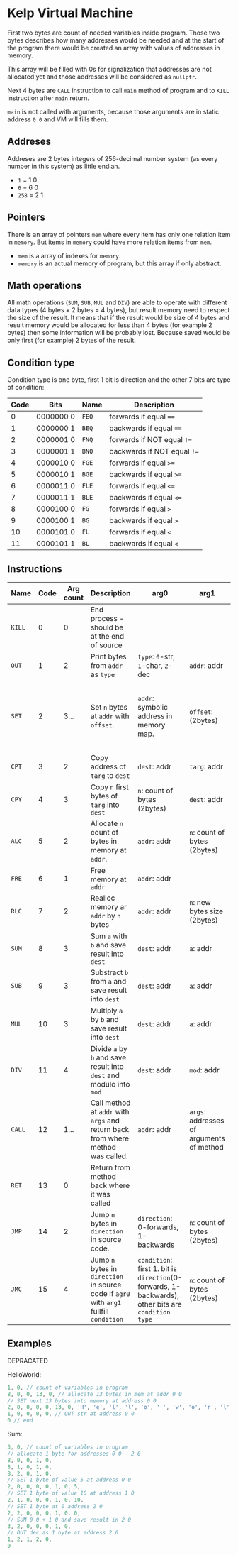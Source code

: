 # Kelp Virtual Machine

First two bytes are count of needed variables inside program. Those two bytes describes how many addresses would be needed and at the start of the program there would be created an array with values of addresses in memory.

This array will be filled with 0s for signalization that addresses are not allocated yet and those addresses will be considered as `nullptr`.

Next 4 bytes are `CALL` instruction to call `main` method of program and to `KILL` instruction after `main` return. 

`main` is not called with arguments, because those arguments are in static address `0 0` and VM will fills them.

## Addreses

Addreses are 2 bytes integers of 256-decimal number system (as every number in this system) as little endian.

- `1` = 1 0
- `6` = 6 0
- `258` = 2 1

## Pointers

There is an array of pointers `mem` where every item has only one relation item in `memory`. But items in `memory` could have more relation items from `mem`.

- `mem` is a array of indexes for `memory`.
- `memory` is an actual memory of program, but this array if only abstract.

## Math operations

All math operations (`SUM`, `SUB`, `MUL` and `DIV`) are able to operate with different data types (4 bytes + 2 bytes = 4 bytes), but result memory need to respect the size of the result. It means that if the result would be size of 4 bytes and result memory would be allocated for less than 4 bytes (for example 2 bytes) then some information will be probably lost. Because saved would be only first (for example) 2 bytes of the result. 

## Condition type

Condition type is one byte, first 1 bit is direction and the other 7 bits are type of condition:

| Code | Bits | Name | Description |
| --- | --- | --- | --- |
| 0 | 0000000 0 | `FEQ` | forwards if equal `==` |
| 1 | 0000000 1 | `BEQ` | backwards if equal `==` |
| 2 | 0000001 0 | `FNQ` | forwards if NOT equal `!=` |
| 3 | 0000001 1 | `BNQ` | backwards if NOT equal `!=` |
| 4 | 0000010 0 | `FGE` | forwards if equal `>=` |
| 5 | 0000010 1 | `BGE` | backwards if equal `>=` |
| 6 | 0000011 0 | `FLE` | forwards if equal `<=` |
| 7 | 0000011 1 | `BLE` | backwards if equal `<=` |
| 8 | 0000100 0 | `FG` | forwards if equal `>` |
| 9 | 0000100 1 | `BG` | backwards if equal `>` |
| 10 | 0000101 0 | `FL` | forwards if equal `<` |
| 11 | 0000101 1 | `BL` | backwards if equal `<` |

## Instructions

| Name | Code | Arg count | Description | arg0 | arg1 | arg2 | arg3 |
| --- | --- | --- | --- | --- | --- | --- | --- |
| `KILL` | 0 | 0 | End process - should be at the end of source | 
| `OUT` | 1 | 2 | Print bytes from `addr` as `type` | `type`: `0`-str, `1`-char, `2`-dec | `addr`: addr |
| `SET` | 2 | 3... | Set `n` bytes at `addr` with `offset`. | `addr`: symbolic address in memory map. | `offset`: (2bytes) | `n`: (2bytes) | There would be `n` args/bytes which would be saved into memory. | 
| `CPT` | 3 | 2 | Copy address of `targ` to `dest` | `dest`: addr | `targ`: addr | 
| `CPY` | 4 | 3 | Copy `n` first bytes of `targ` into `dest` | `n`: count of bytes (2bytes) | `dest`: addr | `targ`: addr | 
| `ALC` | 5 | 2 | Allocate `n` count of bytes in memory at `addr`. | `addr`: addr | `n`: count of bytes (2bytes) |
| `FRE` | 6 | 1 | Free memory at `addr` | `addr`: addr |
| `RLC` | 7 | 2 | Realloc memory ar `addr` by `n` bytes | `addr`: addr | `n`: new bytes size (2bytes) |
| `SUM` | 8 | 3 | Sum `a` with `b` and save result into `dest` | `dest`: addr | `a`: addr | `b`: addr |
| `SUB` | 9 | 3 | Substract `b` from `a` and save result into `dest` | `dest`: addr | `a`: addr | `b`: addr |
| `MUL` | 10 | 3 | Multiply `a` by `b` and save result into `dest` | `dest`: addr | `a`: addr | `b`: addr |
| `DIV` | 11 | 4 | Divide `a` by `b` and save result into `dest` and modulo into `mod` | `dest`: addr | `mod`: addr | `a`: addr | `b`: addr |
| `CALL` | 12 | 1... | Call method at `addr` with `args` and return back from where method was called. | `addr`: addr | `args`: addresses of arguments of method |
| `RET` | 13 | 0 | Return from method back where it was called |
| `JMP` | 14 | 2 | Jump `n` bytes in `direction` in source code. | `direction`: 0-forwards, 1-backwards | `n`: count of bytes (2bytes) | 
| `JMC` | 15 | 4 | Jump `n` bytes in `direction` in source code if `agr0` with `arg1` fullfill `condition` | `condition`: first 1. bit is `direction`(0-forwards, 1-backwards), other bits are `condition type` | `n`: count of bytes (2bytes) | `arg0`: addr | `arg1`: addr |

## Examples

DEPRACATED

HelloWorld:

```c
1, 0, // count of variables in program
8, 0, 0, 13, 0, // allocate 13 bytes in mem at addr 0 0
// SET next 13 bytes into memory at address 0 0
2, 0, 0, 0, 0, 13, 0, 'H', 'e', 'l', 'l', 'o', ' ', 'w', 'o', 'r', 'l', 'd', '!', 0,
1, 0, 0, 0, 0, // OUT str at address 0 0
0 // end
```

Sum:
```c
3, 0, // count of variables in program
// allocate 1 byte for addresses 0 0 - 2 0
8, 0, 0, 1, 0,
8, 1, 0, 1, 0,
8, 2, 0, 1, 0,
// SET 1 byte of value 5 at address 0 0
2, 0, 0, 0, 0, 1, 0, 5,
// SET 1 byte of value 10 at address 1 0
2, 1, 0, 0, 0, 1, 0, 10,
// SET 1 byte at 0 address 2 0
2, 2, 0, 0, 0, 1, 0, 0,
// SUM 0 0 + 1 0 and save result in 2 0
3, 2, 0, 0, 0, 1, 0,
// OUT dec as 1 byte at address 2 0
1, 2, 1, 2, 0,
0
```